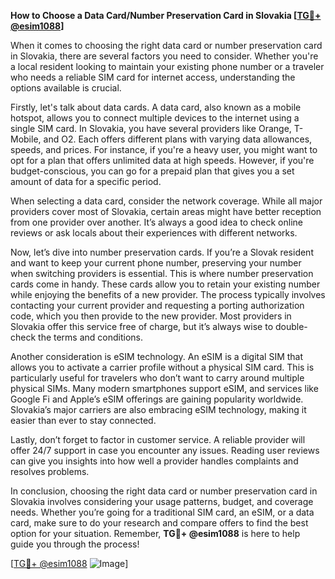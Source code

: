 **How to Choose a Data Card/Number Preservation Card in Slovakia [[TG💪+ @esim1088](https://t.me/s/esim1088)]**

When it comes to choosing the right data card or number preservation card in Slovakia, there are several factors you need to consider. Whether you're a local resident looking to maintain your existing phone number or a traveler who needs a reliable SIM card for internet access, understanding the options available is crucial.

Firstly, let's talk about data cards. A data card, also known as a mobile hotspot, allows you to connect multiple devices to the internet using a single SIM card. In Slovakia, you have several providers like Orange, T-Mobile, and O2. Each offers different plans with varying data allowances, speeds, and prices. For instance, if you're a heavy user, you might want to opt for a plan that offers unlimited data at high speeds. However, if you're budget-conscious, you can go for a prepaid plan that gives you a set amount of data for a specific period.

When selecting a data card, consider the network coverage. While all major providers cover most of Slovakia, certain areas might have better reception from one provider over another. It’s always a good idea to check online reviews or ask locals about their experiences with different networks.

Now, let’s dive into number preservation cards. If you’re a Slovak resident and want to keep your current phone number, preserving your number when switching providers is essential. This is where number preservation cards come in handy. These cards allow you to retain your existing number while enjoying the benefits of a new provider. The process typically involves contacting your current provider and requesting a porting authorization code, which you then provide to the new provider. Most providers in Slovakia offer this service free of charge, but it’s always wise to double-check the terms and conditions.

Another consideration is eSIM technology. An eSIM is a digital SIM that allows you to activate a carrier profile without a physical SIM card. This is particularly useful for travelers who don’t want to carry around multiple physical SIMs. Many modern smartphones support eSIM, and services like Google Fi and Apple’s eSIM offerings are gaining popularity worldwide. Slovakia’s major carriers are also embracing eSIM technology, making it easier than ever to stay connected.

Lastly, don’t forget to factor in customer service. A reliable provider will offer 24/7 support in case you encounter any issues. Reading user reviews can give you insights into how well a provider handles complaints and resolves problems.

In conclusion, choosing the right data card or number preservation card in Slovakia involves considering your usage patterns, budget, and coverage needs. Whether you’re going for a traditional SIM card, an eSIM, or a data card, make sure to do your research and compare offers to find the best option for your situation. Remember, **TG💪+ @esim1088** is here to help guide you through the process!

[[TG💪+ @esim1088](https://t.me/s/esim1088) ![Image](https://i.postimg.cc/Y0z9fWf4/image.png)]